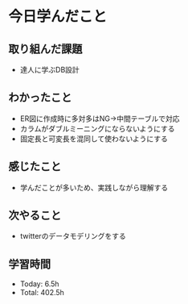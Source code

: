 # 今日学んだこと
## 取り組んだ課題
- 達人に学ぶDB設計
## わかったこと
- ER図に作成時に多対多はNG→中間テーブルで対応
- カラムがダブルミーニングにならないようにする
- 固定長と可変長を混同して使わないようにする
## 感じたこと
- 学んだことが多いため、実践しながら理解する
## 次やること
- twitterのデータモデリングをする
## 学習時間
- Today: 6.5h
- Total: 402.5h